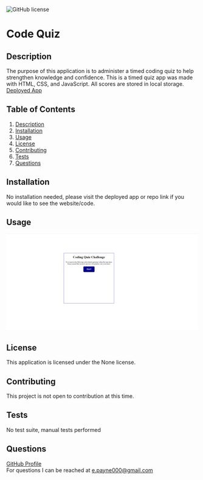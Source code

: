 ![GitHub license](https://img.shields.io/badge/license-None-Black.svg)
  # Code Quiz

  ## Description
  The purpose of this application is to administer a timed coding quiz to help strengthen knowledge and confidence. This is a timed quiz app was made with HTML, CSS, and JavaScript. All scores are stored in local storage.
  <br>
  <a href="https://mcduderson.github.io/HW4-CodeQuiz/">Deployed App</a>

  ## Table of Contents
  1. [Description](#description)
  2. [Installation](#installation)
  3. [Usage](#usage)
  4. [License](#license)
  5. [Contributing](#contributing)
  6. [Tests](#tests)
  7. [Questions](#questions)

  ## Installation
  No installation needed, please visit the deployed app or repo link if you would like to see the website/code.

  ## Usage
  <img src="./assets/screenshot.png">

  ## License
  This application is licensed under the None license.

  ## Contributing
  This project is not open to contribution at this time.

  ## Tests
  No test suite, manual tests performed

  ## Questions
  <a href="https://github.com/Mcduderson">GitHub Profile</a>
  <br>
  For questions I can be reached at e.payne000@gmail.com